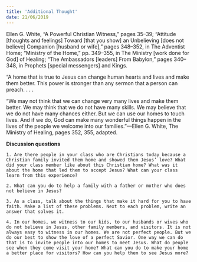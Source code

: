 ```yaml
---
title: 'Additional Thought'
date: 21/06/2019
---
```


Ellen G. White, “A Powerful Christian Witness,” pages 35–39; “Attitude [thoughts and feelings] Toward [that you show] an Unbelieving [does not believe] Companion [husband or wife],” pages 348–352, in The Adventist Home; “Ministry of the Home,” pp. 349–355, in The Ministry [work done for God] of Healing; “The Ambassadors [leaders] From Babylon,” pages 340–348, in Prophets [special messengers] and Kings.

“A home that is true to Jesus can change human hearts and lives and make them better. This power is stronger than any sermon that a person can preach. . . .

“We may not think that we can change very many lives and make them better. We may think that we do not have many skills. We may believe that we do not have many chances either. But we can use our homes to touch lives. And if we do, God can make many wonderful things happen in the lives of the people we welcome into our families.”—Ellen G. White, The Ministry of Healing, pages 352, 355, adapted.

**Discussion questions**

`1. Are there people in your class who are Christians today because a Christian family invited them home and showed them Jesus’ love? What did your class member like about this Christian home? What was it about the home that led them to accept Jesus? What can your class learn from this experience?`

`2. What can you do to help a family with a father or mother who does not believe in Jesus?`

`3. As a class, talk about the things that make it hard for you to have faith. Make a list of these problems. Next to each problem, write an answer that solves it.`

`4. In our homes, we witness to our kids, to our husbands or wives who do not believe in Jesus, other family members, and visitors. It is not always easy to witness in our homes. We are not perfect people. But we do our best to show the love of a perfect Savior. One way we can do that is to invite people into our homes to meet Jesus. What do people see when they come visit your home? What can you do to make your home a better place for visitors? How can you help them to see Jesus more?`